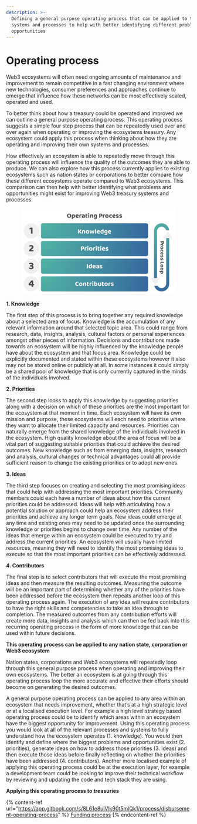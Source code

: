 ```yaml
---
description: >-
  Defining a general purpose operating process that can be applied to treasury
  systems and processes to help with better identifying different problems and
  opportunities
---
```


# Operating process

Web3 ecosystems will often need ongoing amounts of maintenance and improvement to remain competitive in a fast changing environment where new technologies, consumer preferences and approaches continue to emerge that influence how these networks can be most effectively scaled, operated and used.



To better think about how a treasury could be operated and improved we can outline a general purpose operating process. This operating process suggests a simple four step process that can be repeatedly used over and over again when operating or improving the ecosystems treasury. Any ecosystem could apply this process when thinking about how they are operating and improving their own systems and processes.



How effectively an ecosystem is able to repeatedly move through this operating process will influence the quality of the outcomes they are able to produce. We can also explore how this process currently applies to existing ecosystems such as nation states or corporations to better compare how these different ecosystems operate compared to Web3 ecosystems. This comparison can then help with better identifying what problems and opportunities might exist for improving Web3 treasury systems and processes.

<figure><img src="../.gitbook/assets/operating-process.jpg" alt=""><figcaption></figcaption></figure>



**1. Knowledge**

The first step of this process is to bring together any required knowledge about a selected area of focus. Knowledge is the accumulation of any relevant information around that selected topic area. This could range from research, data, insights, analysis, cultural factors or personal experiences amongst other pieces of information. Decisions and contributions made towards an ecosystem will be highly influenced by the knowledge people have about the ecosystem and that focus area. Knowledge could be explicitly documented and stated within these ecosystems however it also may not be stored online or publicly at all. In some instances it could simply be a shared pool of knowledge that is only currently captured in the minds of the individuals involved.



**2. Priorities**

The second step looks to apply this knowledge by suggesting priorities along with a decision on which of these priorities are the most important for the ecosystem at that moment in time. Each ecosystem will have its own mission and purpose, these ecosystems will each need to prioritise where they want to allocate their limited capacity and resources. Priorities can naturally emerge from the shared knowledge of the individuals involved in the ecosystem. High quality knowledge about the area of focus will be a vital part of suggesting suitable priorities that could achieve the desired outcomes. New knowledge such as from emerging data, insights, research and analysis, cultural changes or technical advantages could all provide sufficient reason to change the existing priorities or to adopt new ones.



**3. Ideas**

The third step focuses on creating and selecting the most promising ideas that could help with addressing the most important priorities. Community members could each have a number of ideas about how the current priorities could be addressed. Ideas will help with articulating how a potential solution or approach could help an ecosystem address their priorities and achieve any longer term goals. New ideas could emerge at any time and existing ones may need to be updated once the surrounding knowledge or priorities begins to change over time. Any number of the ideas that emerge within an ecosystem could be executed to try and address the current priorities. An ecosystem will usually have limited resources, meaning they will need to identify the most promising ideas to execute so that the most important priorities can be effectively addressed.



**4. Contributors**

The final step is to select contributors that will execute the most promising ideas and then measure the resulting outcomes. Measuring the outcome will be an important part of determining whether any of the priorities have been addressed before the ecosystem then repeats another loop of this operating process again. The execution of any idea will require contributors to have the right skills and competencies to take an idea through to completion. The measured outcomes from any contribution efforts will create more data, insights and analysis which can then be fed back into this recurring operating process in the form of more knowledge that can be used within future decisions.



**This operating process can be applied to any nation state, corporation or Web3 ecosystem**

Nation states, corporations and Web3 ecosystems will repeatedly loop through this general purpose process when operating and improving their own ecosystems. The better an ecosystem is at going through this operating process loop the more accurate and effective their efforts should become on generating the desired outcomes.



A general purpose operating process can be applied to any area within an ecosystem that needs improvement, whether that’s at a high strategic level or at a localised execution level. For example a high level strategy based operating process could be to identify which areas within an ecosystem have the biggest opportunity for improvement. Using this operating process you would look at all of the relevant processes and systems to fully understand how the ecosystem operates (1. knowledge). You would then identify and define where the biggest problems and opportunities exist (2. priorities), generate ideas on how to address those priorities (3. ideas) and then execute those ideas before finally reflecting on whether the priorities have been addressed (4. contributors). Another more localised example of applying this operating process could be at the execution layer, for example a development team could be looking to improve their technical workflow by reviewing and updating the code and tech stack they are using.



**Applying this operating process to treasuries**

{% content-ref url="https://app.gitbook.com/s/8L61e8ulVlk90t5mlQk1/process/disbursement-operating-process" %}
[Funding process](https://app.gitbook.com/s/8L61e8ulVlk90t5mlQk1/process/disbursement-operating-process)
{% endcontent-ref %}
